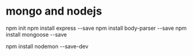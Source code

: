 # mongo and nodejs
 
npm init
npm install express --save
npm install body-parser --save
npm install mongoose --save 

npm install nodemon --save-dev